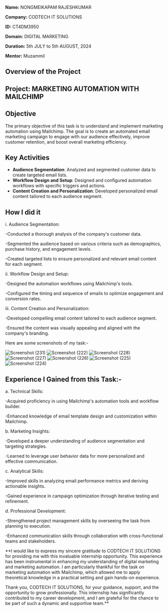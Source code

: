 **Name:** NONGMEIKAPAM RAJESHKUMAR

**Company:** CODTECH IT SOLUTIONS

**ID:** CT4DM3950

**Domain:** DIGITAL MARKETING

**Duration:** 5th JULY to 5th AUGUST, 2024

**Mentor:** Muzammil


## Overview of the Project

## Project: MARKETING AUTOMATION WITH MAILCHIMP

## Objective
The primary objective of this task is to understand and implement marketing automation using Mailchimp. The goal is to create an automated email marketing campaign to engage with our audience effectively, improve customer retention, and boost overall marketing efficiency.

## Key Activities
- **Audience Segmentation**: Analyzed and segmented customer data to create targeted email lists.
- **Workflow Design and Setup**: Designed and configured automation workflows with specific triggers and actions.
- **Content Creation and Personalization**: Developed personalized email content tailored to each audience segment.

 ## How I did it
  
  i. Audience Segmentation:

-Conducted a thorough analysis of the company's customer data.

-Segmented the audience based on various criteria such as demographics, purchase history, and engagement levels.

-Created targeted lists to ensure personalized and relevant email content for each segment.


ii. Workflow Design and Setup:

-Designed the automation workflows using Mailchimp's tools.

-Configured the timing and sequence of emails to optimize engagement and conversion rates.


iii. Content Creation and Personalization:

-Developed compelling email content tailored to each audience segment.

-Ensured the content was visually appealing and aligned with the company's branding.

Here are some screenshots of my task:-

![Screenshot (231)](https://github.com/user-attachments/assets/e26c663d-e9ec-47cc-9571-9e00dbecdc76)
![Screenshot (222)](https://github.com/user-attachments/assets/e8e00c26-76a6-4e59-b000-312acf6751ca)
![Screenshot (228)](https://github.com/user-attachments/assets/1d08bae6-e188-49a3-8a3b-17eaeded81cc)
![Screenshot (227)](https://github.com/user-attachments/assets/e9cfceb8-779a-4f23-b639-d70c80441a73)
![Screenshot (226)](https://github.com/user-attachments/assets/9471afe4-67fa-447d-9b32-3cea4239f614)
![Screenshot (225)](https://github.com/user-attachments/assets/0c08a1d6-07b6-4193-b770-e4b606901aa7)
![Screenshot (224)](https://github.com/user-attachments/assets/b2d53221-240e-44bb-bcfb-d8d5a7caf48c)

## Experience I Gained from this Task:-

a. Technical Skills:

-Acquired proficiency in using Mailchimp's automation tools and workflow builder.

-Enhanced knowledge of email template design and customization within Mailchimp.

b. Marketing Insights:

-Developed a deeper understanding of audience segmentation and targeting strategies.

-Learned to leverage user behavior data for more personalized and effective communication.

c. Analytical Skills:

-Improved skills in analyzing email performance metrics and deriving actionable insights.

-Gained experience in campaign optimization through iterative testing and refinement.

d. Professional Development:

-Strengthened project management skills by overseeing the task from planning to execution.

-Enhanced communication skills through collaboration with cross-functional teams and stakeholders.



**I would like to express my sincere gratitude to CODTECH IT SOLUTIONS for providing me with this invaluable internship opportunity. This experience has been instrumental in enhancing my understanding of digital marketing and marketing automation. I am particularly thankful for the task on marketing automation with Mailchimp, which allowed me to apply theoretical knowledge in a practical setting and gain hands-on experience.

Thank you, CODTECH IT SOLUTIONS, for your guidance, support, and the opportunity to grow professionally. This internship has significantly contributed to my career development, and I am grateful for the chance to be part of such a dynamic and supportive team.**
